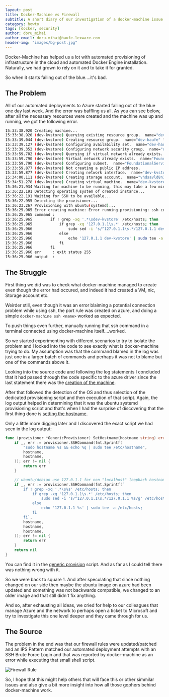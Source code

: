 ```yaml
---
layout: post
title: Docker-Machine vs Firewall
subtitle: A short diary of our investigation of a docker-machine issue.
category: howto
tags: [docker, security]
author: doru_mihai
author_email: doru.mihai@haufe-lexware.com
header-img: "images/bg-post.jpg"
---
```



Docker-Machine has helped us a lot with automated provisioning of infrastructure in the cloud and automated Docker Engine installation.
Naturally, we had grown to rely on it and to take it for granted.

So when it starts failing out of the blue....it's bad.

## The Problem
All of our automated deployments to Azure started failing out of the blue one day last week. 
And the error was baffling us all. As you can see below, after all the necessary resources were created and the machine was up and running, we got the following error.

``` bash
15:33:38.920 Creating machine...
15:33:38.920 (dev-kvstore) Querying existing resource group.  name="dev-haufe"
15:33:39.044 (dev-kvstore) Creating resource group.  name="dev-haufe" location="germanycentral"
15:33:39.127 (dev-kvstore) Configuring availability set.  name="dev-haufe"
15:33:39.352 (dev-kvstore) Configuring network security group.  name="dev-kvstore-firewall" location="germanycentral"
15:33:59.702 (dev-kvstore) Querying if virtual network already exists.  name="FoundationalServices-vNet" rg="FoundationalServicesInfra-P-RG" location="germanycentral"
15:33:59.790 (dev-kvstore) Virtual network already exists.  name="FoundationalServices-vNet" rg="FoundationalServicesInfra-P-RG" location="germanycentral"
15:33:59.790 (dev-kvstore) Configuring subnet.  name="FoundationalServices-Prod-Subnet1" vnet="FoundationalServices-vNet" cidr="10.80.7.0/26"
15:33:59.877 (dev-kvstore) Not creating a public IP address.
15:33:59.877 (dev-kvstore) Creating network interface.  name="dev-kvstore-nic"
15:34:00.111 (dev-kvstore) Creating storage account.  name="vhdsavld8n1d3qfej111b9go" location="germanycentral" sku=Standard_LRS
15:34:51.278 (dev-kvstore) Creating virtual machine.  name="dev-kvstore" location="germanycentral" size="Standard_DS1_V2" username="ubuntu" osImage="canonical:UbuntuServer:16.04.0-LTS:16.04.201604203"
15:36:21.934 Waiting for machine to be running, this may take a few minutes...
15:36:22.191 Detecting operating system of created instance...
15:36:22.191 Waiting for SSH to be available...
15:36:22.955 Detecting the provisioner...
15:36:23.267 Provisioning with ubuntu(systemd)...
15:36:25.965 Error creating machine: Error running provisioning: ssh command error:
15:36:25.965 command : 
15:36:25.965 		if ! grep -xq '.*\sdev-kvstore' /etc/hosts; then
15:36:25.965 			if grep -xq '127.0.1.1\s.*' /etc/hosts; then
15:36:25.966 				sudo sed -i 's/^127.0.1.1\s.*/127.0.1.1 dev-kvstore/g' /etc/hosts;
15:36:25.966 			else 
15:36:25.966 				echo '127.0.1.1 dev-kvstore' | sudo tee -a /etc/hosts; 
15:36:25.966 			fi
15:36:25.966 		fi
15:36:25.966 err     : exit status 255
15:36:25.966 output  : 

```

## The Struggle
First thing we did was to check what docker-machine managed to create even though the error had occured, and indeed it had created a VM, nic, Storage account etc.

Weirder still, even though it was an error blaiming a potential connection problem while using ssh, the port rule was created on azure, and doing a simple `docker-machine ssh <name>` worked as expected.

To push things even further, manually running that ssh command in a terminal connected using docker-machine itself....worked.

So we started experimenting with different scenarios to try to isolate the problem and I looked into the code to see exactly what is docker-machine trying to do. My assumption was that the command blamed in the log was just one in a larger batch of commands and perhaps it was not to blame but one of the commands above it.

Looking into the source code and following the log statements I concluded that it had passed through the code specific to the azure driver since the last statement there was the [creation of the machine](https://github.com/docker/machine/blob/7118884f7804f726e7429e89b8d64a3a4947a2f1/drivers/azure/azure.go#L393).

After that followed the detection of the OS and thus selection of the dedicated provisioning script and then execution of that script. Again, the log output helped in determining that it was the ubuntu systemd provisioning script and that's when I had the surprise of discovering that the first thing done is [setting the hostname](https://github.com/docker/machine/blob/7118884f7804f726e7429e89b8d64a3a4947a2f1/libmachine/provision/ubuntu_systemd.go#L113).

Only a little more digging later and I discovered the exact script we had seen in the log output:

```go
func (provisioner *GenericProvisioner) SetHostname(hostname string) error {
	if _, err := provisioner.SSHCommand(fmt.Sprintf(
		"sudo hostname %s && echo %q | sudo tee /etc/hostname",
		hostname,
		hostname,
	)); err != nil {
		return err
	}

	// ubuntu/debian use 127.0.1.1 for non "localhost" loopback hostnames: https://www.debian.org/doc/manuals/debian-reference/ch05.en.html#_the_hostname_resolution
	if _, err := provisioner.SSHCommand(fmt.Sprintf(`
		if ! grep -xq '.*\s%s' /etc/hosts; then
			if grep -xq '127.0.1.1\s.*' /etc/hosts; then
				sudo sed -i 's/^127.0.1.1\s.*/127.0.1.1 %s/g' /etc/hosts;
			else 
				echo '127.0.1.1 %s' | sudo tee -a /etc/hosts; 
			fi
		fi`,
		hostname,
		hostname,
		hostname,
	)); err != nil {
		return err
	}
	return nil
}
```

You can find it in the [generic provision](https://github.com/docker/machine/blob/e1a03348ad83d8e8adb19d696bc7bcfb18ccd770/libmachine/provision/generic.go#L39) script. And as far as I could tell there was nothing wrong with it. 


So we were back to square 1. And after speculating that since nothing changed on our side then maybe the ubuntu image on azure had been updated and something was not backwards compatible, we changed to an older image and that still didn't fix anything.

And so, after exhausting all ideas, we cried for help to our colleagues that manage Azure and the network to perhaps open a ticket to Microsoft and try to investigate this one level deeper and they came through for us.

## The Source
The problem in the end was that our firewall rules were updated/patched and an IPS Pattern matched our automated deployment attempts with an SSH Brute Force Login and that was reported by docker-machine as an error while executing that small shell script.

![Firewall Rule](/images/docker-machine-firewall/firewall-ssh.png)

So, I hope that this might help others that will face this or other simmilar issues and also give a bit more insight into how all those gophers behind docker-machine work.
